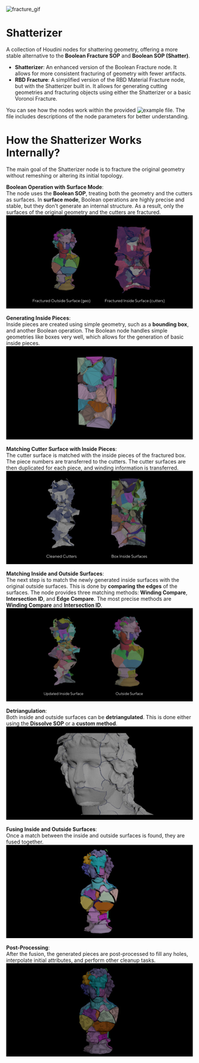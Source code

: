 ![fracture_gif](readme_images/fracture_loop_800.gif)

# Shatterizer
A collection of Houdini nodes for shattering geometry, offering a more stable alternative to the **Boolean Fracture SOP** and **Boolean SOP (Shatter)**.


- **Shatterizer**: An enhanced version of the Boolean Fracture node. It allows for more consistent fracturing of geometry with fewer artifacts.
- **RBD Fracture**: A simplified version of the RBD Material Fracture node, but with the Shatterizer built in. It allows for generating cutting geometries and fracturing objects using either the Shatterizer or a basic Voronoi Fracture.

You can see how the nodes work within the provided ![example file](Nodes/shatterizer_example.hiplc). The file includes descriptions of the node parameters for better understanding.
 <br />

# How the Shatterizer Works Internally?

The main goal of the Shatterizer node is to fracture the original geometry without remeshing or altering its initial topology.

**Boolean Operation with Surface Mode**:  <br />
The node uses the **Boolean SOP**, treating both the geometry and the cutters as surfaces. In **surface mode**, Boolean operations are highly precise and stable, but they don't generate an internal structure. As a result, only the surfaces of the original geometry and the cutters are fractured.
![fracture_000](readme_images/fracture_00000.jpg)

**Generating Inside Pieces**:  <br />
Inside pieces are created using simple geometry, such as a **bounding box**, and another Boolean operation. The Boolean node handles simple geometries like boxes very well, which allows for the generation of basic inside pieces.
![fracture_001](readme_images/fracture_00001.jpg)

**Matching Cutter Surface with Inside Pieces**:  <br />
The cutter surface is matched with the inside pieces of the fractured box. The piece numbers are transferred to the cutters. The cutter surfaces are then duplicated for each piece, and winding information is transferred.
![fracture_002](readme_images/fracture_00002.jpg)

**Matching Inside and Outside Surfaces**:  <br />
The next step is to match the newly generated inside surfaces with the original outside surfaces. This is done by **comparing the edges** of the surfaces. The node provides three matching methods: **Winding Compare**, **Intersection ID**, and **Edge Compare**. The most precise methods are **Winding Compare** and **Intersection ID**.
![fracture_003](readme_images/fracture_00003.jpg)

**Detriangulation**:  <br />
Both inside and outside surfaces can be **detriangulated**. This is done either using the **Dissolve SOP** or a **custom method**.
![fracture_004](readme_images/fracture_00004.jpg)

**Fusing Inside and Outside Surfaces**:  <br />
Once a match between the inside and outside surfaces is found, they are fused together.
![fracture_005](readme_images/fracture_00005.jpg)

**Post-Processing**:  <br />
After the fusion, the generated pieces are post-processed to fill any holes, interpolate initial attributes, and perform other cleanup tasks.
![fracture_006](readme_images/fracture_00006.jpg)





